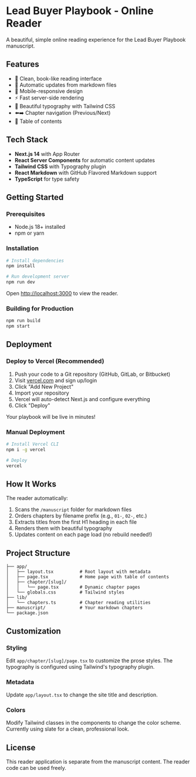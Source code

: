 # Lead Buyer Playbook - Online Reader

A beautiful, simple online reading experience for the Lead Buyer Playbook manuscript.

## Features

- 📖 Clean, book-like reading interface
- 🔄 Automatic updates from markdown files
- 📱 Mobile-responsive design
- ⚡ Fast server-side rendering
- 🎨 Beautiful typography with Tailwind CSS
- ⬅️➡️ Chapter navigation (Previous/Next)
- 📑 Table of contents

## Tech Stack

- **Next.js 14** with App Router
- **React Server Components** for automatic content updates
- **Tailwind CSS** with Typography plugin
- **React Markdown** with GitHub Flavored Markdown support
- **TypeScript** for type safety

## Getting Started

### Prerequisites

- Node.js 18+ installed
- npm or yarn

### Installation

```bash
# Install dependencies
npm install

# Run development server
npm run dev
```

Open [http://localhost:3000](http://localhost:3000) to view the reader.

### Building for Production

```bash
npm run build
npm start
```

## Deployment

### Deploy to Vercel (Recommended)

1. Push your code to a Git repository (GitHub, GitLab, or Bitbucket)
2. Visit [vercel.com](https://vercel.com) and sign up/login
3. Click "Add New Project"
4. Import your repository
5. Vercel will auto-detect Next.js and configure everything
6. Click "Deploy"

Your playbook will be live in minutes!

### Manual Deployment

```bash
# Install Vercel CLI
npm i -g vercel

# Deploy
vercel
```

## How It Works

The reader automatically:
1. Scans the `/manuscript` folder for markdown files
2. Orders chapters by filename prefix (e.g., `01-`, `02-`, etc.)
3. Extracts titles from the first H1 heading in each file
4. Renders them with beautiful typography
5. Updates content on each page load (no rebuild needed!)

## Project Structure

```
├── app/
│   ├── layout.tsx          # Root layout with metadata
│   ├── page.tsx            # Home page with table of contents
│   ├── chapter/[slug]/
│   │   └── page.tsx        # Dynamic chapter pages
│   └── globals.css         # Tailwind styles
├── lib/
│   └── chapters.ts         # Chapter reading utilities
├── manuscript/             # Your markdown chapters
└── package.json
```

## Customization

### Styling

Edit `app/chapter/[slug]/page.tsx` to customize the prose styles. The typography is configured using Tailwind's typography plugin.

### Metadata

Update `app/layout.tsx` to change the site title and description.

### Colors

Modify Tailwind classes in the components to change the color scheme. Currently using slate for a clean, professional look.

## License

This reader application is separate from the manuscript content. The reader code can be used freely.

